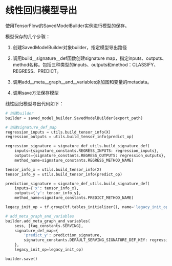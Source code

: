 # 线性回归模型导出

使用TensorFlow的SavedModelBuilder实例进行模型的保存。

模型保存的几个步骤：

1. 创建SavedModelBuilder对象builder，指定模型导出路径

2. 调用build\_\_signature\_\_def函数创建signature map，指定inputs、outputs、method名称。包括三种类型的inputs、outputs和method：CLASSIFY、REGRESS、PREDICT。

3. 调用add_\_meta\_\_graph_\_and\_\_variables添加图和变量的metadata。

4. 调用save方法保存模型


线性回归模型导出代码如下：

```py
# 创建builder
builder = saved_model_builder.SavedModelBuilder(export_path)

# 创建signature_def_map
regression_inputs = utils.build_tensor_info(X)
regression_outputs = utils.build_tensor_info(predict_op)

regression_signature = signature_def_utils.build_signature_def(
    inputs={signature_constants.REGRESS_INPUTS: regression_inputs}, 
    outputs={signature_constants.REGRESS_OUTPUTS: regression_outputs},
    method_name=signature_constants.REGRESS_METHOD_NAME)

tensor_info_x = utils.build_tensor_info(X)
tensor_info_y = utils.build_tensor_info(predict_op)

prediction_signature = signature_def_utils.build_signature_def( 
    inputs={'x': tensor_info_x}, 
    outputs={'y': tensor_info_y}, 
    method_name=signature_constants.PREDICT_METHOD_NAME)

legacy_init_op = tf.group(tf.tables_initializer(), name='legacy_init_op')

# add_meta_graph_and_variables
builder.add_meta_graph_and_variables(
    sess, [tag_constants.SERVING], 
    signature_def_map={
        'predict_y': prediction_signature, 
        signature_constants.DEFAULT_SERVING_SIGNATURE_DEF_KEY: regression_signature,
    }, 
    legacy_init_op=legacy_init_op)

builder.save()
```

